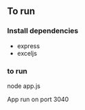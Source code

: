 ## To run

### Install dependencies
- express
- exceljs

### to run

node app.js

App run on port 3040
